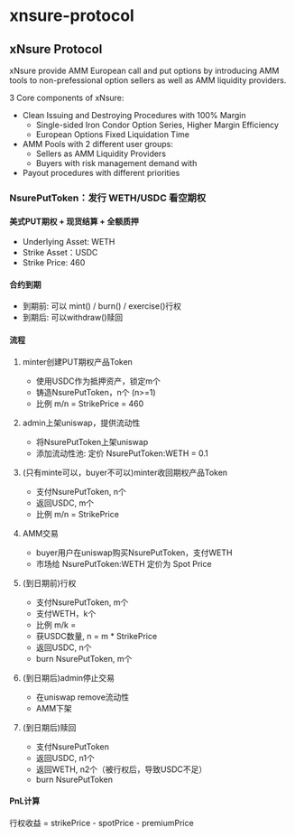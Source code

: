 # xnsure-protocol

## xNsure Protocol

xNsure provide AMM European call and put options by introducing AMM tools to non-prefessional option sellers as well as AMM liquidity providers. 

3 Core components of xNsure:

- Clean Issuing and Destroying Procedures with 100% Margin
  - Single-sided Iron Condor Option Series, Higher Margin Efficiency
  - European Options Fixed Liquidation Time
- AMM Pools with 2 different user groups:
  - Sellers as AMM Liquidity Providers 
  - Buyers with risk management demand with 
- Payout procedures with different priorities

### NsurePutToken：发行 WETH/USDC 看空期权

#### 美式PUT期权 + 现货结算 + 全额质押

-   Underlying Asset: WETH
-   Strike Asset：USDC
-   Strike Price: 460

#### 合约到期

-   到期前: 可以 mint() / burn() / exercise()行权
-   到期后: 可以withdraw()赎回

#### 流程

1. minter创建PUT期权产品Token
    -   使用USDC作为抵押资产，锁定m个
    -   铸造NsurePutToken，n个 (n>=1)
    -   比例 m/n = StrikePrice = 460

2. admin上架uniswap，提供流动性
    -   将NsurePutToken上架uniswap
    -   添加流动性池: 定价 NsurePutToken:WETH = 0.1

3. (只有minte可以，buyer不可以)minter收回期权产品Token
   -    支付NsurePutToken, n个
   -    返回USDC, m个
   -    比例 m/n = StrikePrice

4. AMM交易
   -    buyer用户在uniswap购买NsurePutToken，支付WETH
   -    市场给 NsurePutToken:WETH 定价为 Spot Price

5. (到日期前)行权
   -    支付NsurePutToken, m个
   -    支付WETH，k个
   -    比例 m/k = 
   -    获USDC数量, n = m * StrikePrice
   -    返回USDC, n个
   -    burn NsurePutToken, m个

6. (到日期后)admin停止交易
   -    在uniswap remove流动性
   -    AMM下架

7. (到日期后)赎回
   -    支付NsurePutToken
   -    返回USDC, n1个
   -    返回WETH, n2个（被行权后，导致USDC不足）
   -    burn NsurePutToken

#### PnL计算

行权收益 = strikePrice - spotPrice - premiumPrice


